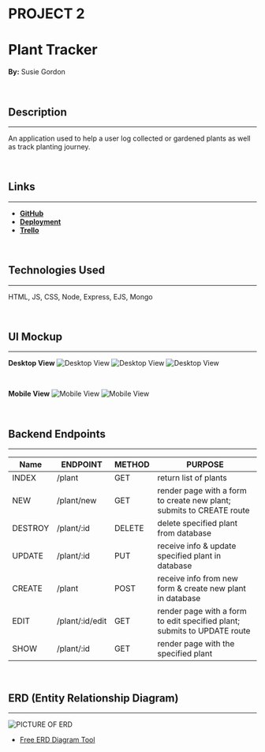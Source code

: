 # PROJECT 2
# Plant Tracker 
**By:** Susie Gordon

</br>

## Description
---
An application used to help a user log collected or gardened plants as well as track planting journey.

</br>

## Links
---
- [**GitHub**](https://github.com/choisus08/project_2)
- [**Deployment**](https://project2-cio1.onrender.com)
- [**Trello**](https://trello.com/b/dUkgrfOu/project-1)

</br>

## Technologies Used 
---
HTML, JS, CSS, Node, Express, EJS, Mongo

</br>

## UI Mockup
---

**Desktop View**
![Desktop View](./images/wireframe1.png)
![Desktop View](./images/wireframe2.png)
![Desktop View](./images/wireframe3.png)

</br>

**Mobile View**
![Mobile View](./images/wireframe4.png)
![Mobile View](./images/wireframe5.png)

</br>

## Backend Endpoints
---

| Name | ENDPOINT | METHOD | PURPOSE |
|------|----------|--------|---------|
|INDEX| /plant | GET | return list of plants |
| NEW | /plant/new | GET | render page with a form to create new plant; submits to CREATE route |
|DESTROY| /plant/:id | DELETE | delete specified plant from database |
|UPDATE| /plant/:id | PUT | receive info & update specified plant in database |
|CREATE| /plant | POST | receive info from new form & create new plant in database |
|EDIT| /plant/:id/edit | GET | render page with a form to edit specified plant; submits to UPDATE route |
|SHOW| /plant/:id | GET | render page with the specified plant |


</br>

## ERD (Entity Relationship Diagram)
---
![PICTURE OF ERD](./images/erd.png)

- [Free ERD Diagram Tool](https://dbdiagram.io/home)